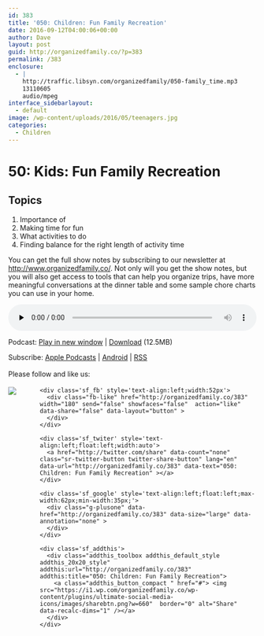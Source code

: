 ```yaml
---
id: 383
title: '050: Children: Fun Family Recreation'
date: 2016-09-12T04:00:06+00:00
author: Dave
layout: post
guid: http://organizedfamily.co/?p=383
permalink: /383
enclosure:
  - |
    http://traffic.libsyn.com/organizedfamily/050-family_time.mp3
    13110605
    audio/mpeg
interface_sidebarlayout:
  - default
image: /wp-content/uploads/2016/05/teenagers.jpg
categories:
  - Children
---
```

# 50: Kids: Fun Family Recreation

## Topics

  1. Importance of
  2. Making time for fun
  3. What activities to do
  4. Finding balance for the right length of activity time

You can get the full show notes by subscribing to our newsletter at <http://www.organizedfamily.co/>. Not only will you get the show notes, but you will also get access to tools that can help you organize trips, have more meaningful conversations at the dinner table and some sample chore charts you can use in your home.

<div class="powerpress_player" id="powerpress_player_5371">
  <audio class="wp-audio-shortcode" id="audio-383-51" preload="none" style="width: 100%;" controls="controls"><source type="audio/mpeg" src="http://traffic.libsyn.com/organizedfamily/050-family_time.mp3?_=51" /><a href="http://traffic.libsyn.com/organizedfamily/050-family_time.mp3">http://traffic.libsyn.com/organizedfamily/050-family_time.mp3</a></audio>
</div>

<p class="powerpress_links powerpress_links_mp3">
  Podcast: <a href="http://traffic.libsyn.com/organizedfamily/050-family_time.mp3" class="powerpress_link_pinw" target="_blank" title="Play in new window" onclick="return powerpress_pinw('http://organizedfamily.co/?powerpress_pinw=383-podcast');" rel="nofollow">Play in new window</a> | <a href="http://traffic.libsyn.com/organizedfamily/050-family_time.mp3" class="powerpress_link_d" title="Download" rel="nofollow" download="050-family_time.mp3">Download</a> (12.5MB)
</p>

<p class="powerpress_links powerpress_subscribe_links">
  Subscribe: <a href="https://itunes.apple.com/us/podcast/organized-family/id1047979605?mt=2&ls=1#episodeGuid=http%3A%2F%2Forganizedfamily.co%2F%3Fp%3D383" class="powerpress_link_subscribe powerpress_link_subscribe_itunes" title="Subscribe on Apple Podcasts" rel="nofollow">Apple Podcasts</a> | <a href="http://subscribeonandroid.com/organizedfamily.co/feed/podcast" class="powerpress_link_subscribe powerpress_link_subscribe_android" title="Subscribe on Android" rel="nofollow">Android</a> | <a href="http://organizedfamily.co/feed/podcast" class="powerpress_link_subscribe powerpress_link_subscribe_rss" title="Subscribe via RSS" rel="nofollow">RSS</a>
</p>

<div class='sfsi_Sicons' style='width: 100%; display: inline-block; vertical-align: middle; text-align:left'>
  <div style='margin:0px 8px 0px 0px; line-height: 24px'>
    <span>Please follow and like us:</span>
  </div>
  
  <div class='sfsi_socialwpr'>
    <div class='sf_subscrbe' style='text-align:left;float:left;width:64px'>
      <a href="http://www.specificfeeds.com/widget/emailsubscribe/MTc5ODgx/OA==/" target="_blank"><img src="https://i2.wp.com/organizedfamily.co/wp-content/plugins/ultimate-social-media-icons/images/follow_subscribe.png?w=660" data-recalc-dims="1" /></a>
    </div>
    
    <div class='sf_fb' style='text-align:left;width:52px'>
      <div class="fb-like" href="http://organizedfamily.co/383" width="180" send="false" showfaces="false"  action="like" data-share="false" data-layout="button" >
      </div>
    </div>
    
    <div class='sf_twiter' style='text-align:left;float:left;width:auto'>
      <a href="http://twitter.com/share" data-count="none" class="sr-twitter-button twitter-share-button" lang="en" data-url="http://organizedfamily.co/383" data-text="050: Children: Fun Family Recreation" ></a>
    </div>
    
    <div class='sf_google' style='text-align:left;float:left;max-width:62px;min-width:35px;'>
      <div class="g-plusone" data-href="http://organizedfamily.co/383" data-size="large" data-annotation="none" >
      </div>
    </div>
    
    <div class='sf_addthis'>
      <div class="addthis_toolbox addthis_default_style addthis_20x20_style" addthis:url="http://organizedfamily.co/383" addthis:title="050: Children: Fun Family Recreation">
        <a class="addthis_button_compact " href="#"> <img src="https://i1.wp.com/organizedfamily.co/wp-content/plugins/ultimate-social-media-icons/images/sharebtn.png?w=660"  border="0" alt="Share" data-recalc-dims="1" /></a>
      </div>
    </div>
  </div>
</div>